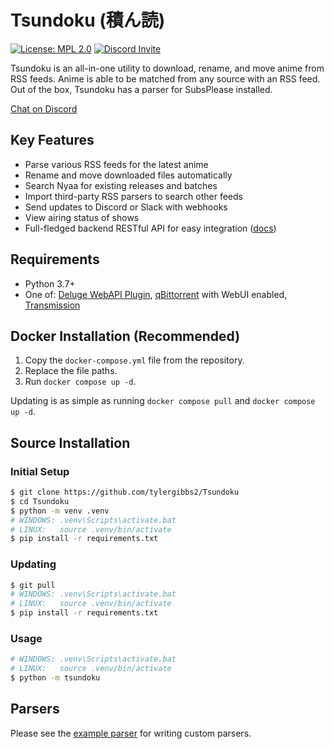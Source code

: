 # Tsundoku (積ん読)

[![License: MPL 2.0](https://img.shields.io/badge/License-MPL%202.0-blue.svg)](https://opensource.org/licenses/MPL-2.0)
[![Discord Invite](https://img.shields.io/discord/801396820772257802)](https://discord.gg/thxN858gXm)

Tsundoku is an all-in-one utility to download, rename, and move anime from RSS feeds.
Anime is able to be matched from any source with an RSS feed. Out of the box, Tsundoku has a parser for SubsPlease installed.

[Chat on Discord](https://discord.gg/thxN858gXm)

## Key Features

* Parse various RSS feeds for the latest anime
* Rename and move downloaded files automatically
* Search Nyaa for existing releases and batches
* Import third-party RSS parsers to search other feeds
* Send updates to Discord or Slack with webhooks
* View airing status of shows
* Full-fledged backend RESTful API for easy integration ([docs](https://tsundoku.moe/docs))

## Requirements

* Python 3.7+
* One of: [Deluge WebAPI Plugin](https://github.com/idlesign/deluge-webapi), [qBittorrent](https://www.qbittorrent.org/) with WebUI enabled, [Transmission](https://transmissionbt.com/)

## Docker Installation (Recommended)

1. Copy the `docker-compose.yml` file from the repository.
2. Replace the file paths.
3. Run `docker compose up -d`.

Updating is as simple as running `docker compose pull` and `docker compose up -d`.

## Source Installation

### Initial Setup

```bash
$ git clone https://github.com/tylergibbs2/Tsundoku
$ cd Tsundoku
$ python -m venv .venv
# WINDOWS: .venv\Scripts\activate.bat
# LINUX:   source .venv/bin/activate
$ pip install -r requirements.txt
```

### Updating

```bash
$ git pull
# WINDOWS: .venv\Scripts\activate.bat
# LINUX:   source .venv/bin/activate
$ pip install -r requirements.txt
```

### Usage

```bash
# WINDOWS: .venv\Scripts\activate.bat
# LINUX:   source .venv/bin/activate
$ python -m tsundoku
```

## Parsers

Please see the [example parser](https://github.com/tylergibbs2/Tsundoku/blob/master/default_parsers/_example.py) for writing custom parsers.
